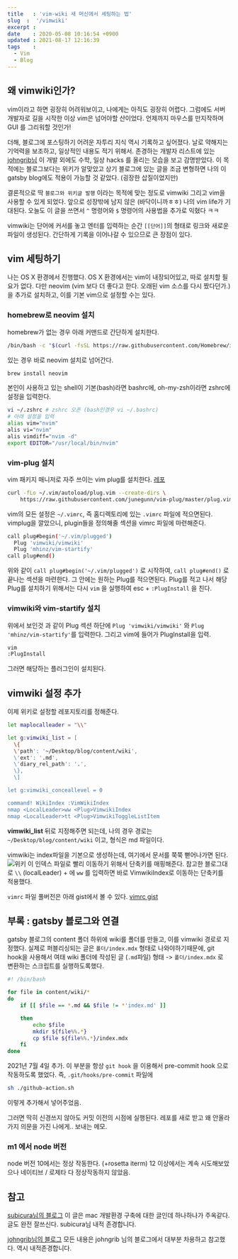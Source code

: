 ```yaml
---
title   : 'vim-wiki 새 머신에서 세팅하는 법' 
slug  :  '/vimwiki'
excerpt : 
date    : 2020-05-08 10:16:54 +0900
updated : 2021-08-17 12:16:39
tags    : 
  - Vim
  - Blog
---
```



## 왜 vimwiki인가? 

vim이라고 하면 굉장히 어려워보이고, 나에게는 아직도 굉장히 어렵다. 그럼에도 서버 개발자로 길을 시작한 이상 vim은 넘어야할 산이었다. 언제까지 마우스를 만지작하며 GUI 를 그리워할 것인가! 

더해, 블로그에 포스팅하기 어려운 자투리 지식 역시 기록하고 싶어졌다. 날로 약해지는 기억력을 보조하고, 일상적인 내용도 적기 위해서. 존경하는 개발자 리스트에 있는 [johngrib님](https://johngrib.github.io) 이 개발 외에도 수학, 일상 hacks 를 올리는 모습을 보고 감명받았다.  이 목적에는 블로그보다는 위키가 알맞았고 상기 블로그에 있는 글을 조금 변형하면 나의 이 gatsby blog에도 적용이 가능할 것 같았다. (굉장한 삽질이었지만)

결론적으로 딱 `블로그와 위키글 발행` 이라는  목적에 맞는 정도로 vimwiki 그리고 vim을 사용할 수 있게 되었다. 앞으로 성장밖에 남지 않은 (바닥이니까ㅎㅎ)  나의 vim life가 기대된다. 오늘도 이 글을 쓰면서 `^` 명령어와 `$` 명령어의 사용법을 추가로 익혔다 ㅋㅋ

vimwiki는 단어에 커서를 놓고 엔터를 입력하는 순간 `[[단어]]`의 형태로 링크와 새로운 파일이 생성된다. 간단하게 기록을 이어나갈 수 있으므로 큰 장점이 있다. 


## vim 세팅하기  
나는 OS X 환경에서 진행했다. OS X 환경에서는 vim이 내장되어있고, 따로 설치할 필요가 없다.  다만 neovim (vim 보다 더 좋다고 한다. 오래된 vim 소스를 다시 짰다던가.) 을 추가로 설치하고, 이를 기본 vim으로 설정할 수는 있다. 

### homebrew로 neovim 설치 

homebrew가 없는 경우 아래 커맨드로 간단하게 설치한다. 
```bash 
/bin/bash -c "$(curl -fsSL https://raw.githubusercontent.com/Homebrew/install/master/install.sh)"
```

있는 경우 바로 neovim 설치로 넘어간다.

```bash 
brew install neovim
```
본인이 사용하고 있는 shell이 기본(bash)라면 bashrc에, oh-my-zsh이라면 zshrc에 설정을 입력한다. 

```bash 
vi ~/.zshrc # zshrc 오픈 (bash인경우 vi ~/.bashrc) 
# 아래 설정을 입력
alias vim="nvim"
alis vi="nvim"
alis vimdiff="nvim -d"
export EDITOR="/usr/local/bin/nvim"
```

### vim-plug 설치 

vim 패키지 매니저로 자주 쓰이는 vim plug를 설치한다. 
[레포](https://github.com/junegunn/vim-plug)

```bash
curl -fLo ~/.vim/autoload/plug.vim --create-dirs \
    https://raw.githubusercontent.com/junegunn/vim-plug/master/plug.vim
```

vim의 모든 설정은 `~/.vimrc`, 즉 홈디렉토리에 있는 `.vimrc` 파일에 적으면된다. vimplug을 깔았으니, plugin들을 정의해줄 섹션을 vimrc 파일에 마련해준다. 

```bash
call plug#begin('~/.vim/plugged')
  Plug 'vimwiki/vimwiki'
  Plug 'mhinz/vim-startify'
call plug#end()
```

위와 같이 `call plug#begin('~/.vim/plugged')` 로 시작하여, 
`call plug#end()` 로 끝나는 섹션을 마련한다. 그 안에는 원하는 Plug를 적으면된다. Plug를 적고 나서 해당 Plug를 설치하기 위해서는 다시 `vim` 을 실행하여 esc + `:PlugInstall` 을 친다. 

### vimwiki와 vim-startify 설치 

위에서 보인것 과 같이 Plug 섹션 하단에 `Plug 'vimwiki/vimwiki'` 와 `Plug 'mhinz/vim-startify'`를 입력한다. 
그리고 vim에 들어가 PlugInstall을 입력. 

```bash 
vim
:PlugInstall
```
그러면 해당하는 플러그인이 설치된다.

## vimwiki 설정 추가

이제 위키로 설정할 레포지토리를 정해준다.
```bash 
let maplocalleader = "\\"

let g:vimwiki_list = [
  \{
  \'path': '~/Desktop/blog/content/wiki',
  \'ext': '.md',
  \'diary_rel_path': '.',
  \},
  \]

let g:vimwiki_conceallevel = 0

command! WikiIndex :VimWikiIndex
nmap <LocalLeader>ww <Plug>VimwikiIndex
nmap <LocalLeader>tt <Plug>VimwikiToggleListItem

```

**vimwiki_list** 뒤로 지정해주면 되는데, 나의 경우 경로는 `~/Desktop/blog/content/wiki` 이고, 형식은 md 파일이다. 

vimwiki는 index파일을 기본으로 생성하는데, 여기에서 문서를 쭉쭉 뻗어나가면 된다. 
![위키](./scrn.png) 
이 인덱스 파일로 빨리 이동하기 위해서 단축키를 매핑해준다. 
참고한 블로그대로 `\\` (localLeader) + 에 `ww` 를 입력하면 바로 VimwikiIndex로 이동하는 단축키를 적용했다. 

`vimrc` 파일 풀버전은 아래 gist에서 볼 수 있다.
[vimrc gist](https://gist.github.com/JuneBuug/3749861b3f9404258b8bcbcd4aa9622d)

## 부록 : gatsby 블로그와 연결

gatsby 블로그의 content 폴더 하위에 wiki를 폴더를 만들고, 이를 vimwiki 경로로 지정했다. 
실제로 퍼블리싱되는 글은 `폴더/index.mdx` 형태로 나와야하기때문에, git hook을 사용해서 여태 wiki 폴더에 작성된 글 (`.md`파일) 형태 -> `폴더/index.mdx` 로 변환하는 스크립트를 실행하도록했다. 

```bash 
#! /bin/bash

for file in content/wiki/*
do
    if [[ $file == *.md && $file != *'index.md' ]] 

    then 
        echo $file
        mkdir ${file%%.*} 
        cp $file ${file%%.*}/index.mdx 
    fi
done
```

2021년 7월 4일 추가. 
이 부분을 항상 `git hook` 을 이용해서 pre-commit hook 으로 작동하도록 했었다. 즉, `.git/hooks/pre-commit` 파일에 

```bash 
sh ./github-action.sh
```
이렇게 추가해서 넣어주었음. 

그러면 딱히 신경쓰지 않아도 커밋 이전의 시점에 실행된다. 레포를 새로 받고 왜 안올라가지 의문을 가진 나에게.. 보내는 메모. 

### m1 에서 node 버전 
node 버전 10에서는 정상 작동한다. (+rosetta iterm) 
12 이상에서는 계속 시도해보았으나 네이티브 / 로제타 다 정상작동하지 않았음. 

## 참고
[subicura님의 블로그](https://subicura.com/2017/11/22/mac-os-development-environment-setup.html#vim)
이 글은 mac 개발환경 구축에 대한 글인데 하나하나가 주옥같다. 글도 완전 잘쓰신다. subicura님 내적 존경합니다.

[johngrib님의 블로그](https://johngrib.github.io/wiki/my-wiki/)
모든 내용은 johngrib 님의 블로그에서 대부분 차용하고 참고했다. 역시 내적존경합니다. 


